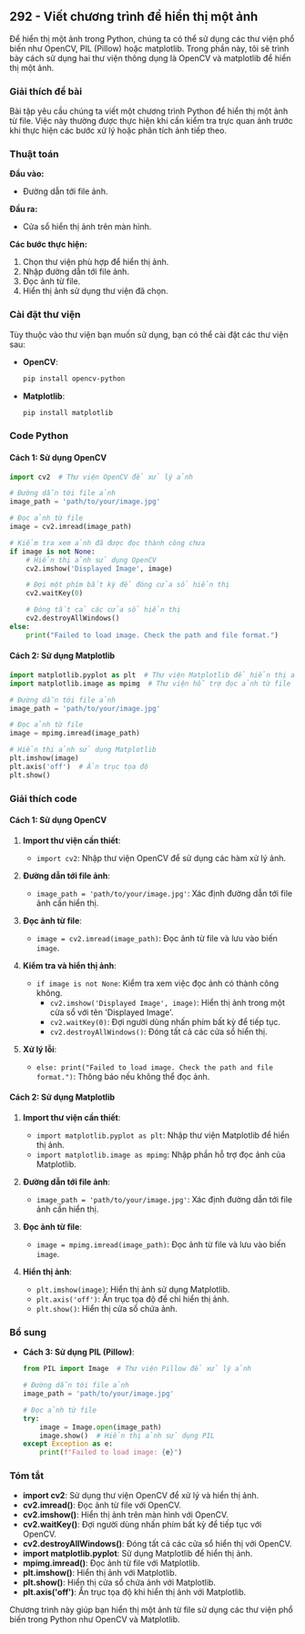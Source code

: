 ## 292 - Viết chương trình để hiển thị một ảnh

Để hiển thị một ảnh trong Python, chúng ta có thể sử dụng các thư viện phổ biến như OpenCV, PIL (Pillow) hoặc matplotlib. Trong phần này, tôi sẽ trình bày cách sử dụng hai thư viện thông dụng là OpenCV và matplotlib để hiển thị một ảnh.

### Giải thích đề bài

Bài tập yêu cầu chúng ta viết một chương trình Python để hiển thị một ảnh từ file. Việc này thường được thực hiện khi cần kiểm tra trực quan ảnh trước khi thực hiện các bước xử lý hoặc phân tích ảnh tiếp theo.

### Thuật toán

**Đầu vào:**
- Đường dẫn tới file ảnh.

**Đầu ra:**
- Cửa sổ hiển thị ảnh trên màn hình.

**Các bước thực hiện:**
1. Chọn thư viện phù hợp để hiển thị ảnh.
2. Nhập đường dẫn tới file ảnh.
3. Đọc ảnh từ file.
4. Hiển thị ảnh sử dụng thư viện đã chọn.

### Cài đặt thư viện

Tùy thuộc vào thư viện bạn muốn sử dụng, bạn có thể cài đặt các thư viện sau:

- **OpenCV**:
  ```bash
  pip install opencv-python
  ```
- **Matplotlib**:
  ```bash
  pip install matplotlib
  ```

### Code Python

#### Cách 1: Sử dụng OpenCV

```python
import cv2  # Thư viện OpenCV để xử lý ảnh

# Đường dẫn tới file ảnh
image_path = 'path/to/your/image.jpg'

# Đọc ảnh từ file
image = cv2.imread(image_path)

# Kiểm tra xem ảnh đã được đọc thành công chưa
if image is not None:
    # Hiển thị ảnh sử dụng OpenCV
    cv2.imshow('Displayed Image', image)

    # Đợi một phím bất kỳ để đóng cửa sổ hiển thị
    cv2.waitKey(0)

    # Đóng tất cả các cửa sổ hiển thị
    cv2.destroyAllWindows()
else:
    print("Failed to load image. Check the path and file format.")
```

#### Cách 2: Sử dụng Matplotlib

```python
import matplotlib.pyplot as plt  # Thư viện Matplotlib để hiển thị ảnh
import matplotlib.image as mpimg  # Thư viện hỗ trợ đọc ảnh từ file

# Đường dẫn tới file ảnh
image_path = 'path/to/your/image.jpg'

# Đọc ảnh từ file
image = mpimg.imread(image_path)

# Hiển thị ảnh sử dụng Matplotlib
plt.imshow(image)
plt.axis('off')  # Ẩn trục tọa độ
plt.show()
```

### Giải thích code

#### Cách 1: Sử dụng OpenCV

1. **Import thư viện cần thiết**:
   - `import cv2`: Nhập thư viện OpenCV để sử dụng các hàm xử lý ảnh.

2. **Đường dẫn tới file ảnh**:
   - `image_path = 'path/to/your/image.jpg'`: Xác định đường dẫn tới file ảnh cần hiển thị.

3. **Đọc ảnh từ file**:
   - `image = cv2.imread(image_path)`: Đọc ảnh từ file và lưu vào biến `image`.

4. **Kiểm tra và hiển thị ảnh**:
   - `if image is not None`: Kiểm tra xem việc đọc ảnh có thành công không.
     - `cv2.imshow('Displayed Image', image)`: Hiển thị ảnh trong một cửa sổ với tên 'Displayed Image'.
     - `cv2.waitKey(0)`: Đợi người dùng nhấn phím bất kỳ để tiếp tục.
     - `cv2.destroyAllWindows()`: Đóng tất cả các cửa sổ hiển thị.

5. **Xử lý lỗi**:
   - `else: print("Failed to load image. Check the path and file format.")`: Thông báo nếu không thể đọc ảnh.

#### Cách 2: Sử dụng Matplotlib

1. **Import thư viện cần thiết**:
   - `import matplotlib.pyplot as plt`: Nhập thư viện Matplotlib để hiển thị ảnh.
   - `import matplotlib.image as mpimg`: Nhập phần hỗ trợ đọc ảnh của Matplotlib.

2. **Đường dẫn tới file ảnh**:
   - `image_path = 'path/to/your/image.jpg'`: Xác định đường dẫn tới file ảnh cần hiển thị.

3. **Đọc ảnh từ file**:
   - `image = mpimg.imread(image_path)`: Đọc ảnh từ file và lưu vào biến `image`.

4. **Hiển thị ảnh**:
   - `plt.imshow(image)`: Hiển thị ảnh sử dụng Matplotlib.
   - `plt.axis('off')`: Ẩn trục tọa độ để chỉ hiển thị ảnh.
   - `plt.show()`: Hiển thị cửa sổ chứa ảnh.

### Bổ sung

- **Cách 3: Sử dụng PIL (Pillow)**:
  ```python
  from PIL import Image  # Thư viện Pillow để xử lý ảnh

  # Đường dẫn tới file ảnh
  image_path = 'path/to/your/image.jpg'

  # Đọc ảnh từ file
  try:
      image = Image.open(image_path)
      image.show()  # Hiển thị ảnh sử dụng PIL
  except Exception as e:
      print(f"Failed to load image: {e}")
  ```

### Tóm tắt

- **import cv2**: Sử dụng thư viện OpenCV để xử lý và hiển thị ảnh.
- **cv2.imread()**: Đọc ảnh từ file với OpenCV.
- **cv2.imshow()**: Hiển thị ảnh trên màn hình với OpenCV.
- **cv2.waitKey()**: Đợi người dùng nhấn phím bất kỳ để tiếp tục với OpenCV.
- **cv2.destroyAllWindows()**: Đóng tất cả các cửa sổ hiển thị với OpenCV.
- **import matplotlib.pyplot**: Sử dụng Matplotlib để hiển thị ảnh.
- **mpimg.imread()**: Đọc ảnh từ file với Matplotlib.
- **plt.imshow()**: Hiển thị ảnh với Matplotlib.
- **plt.show()**: Hiển thị cửa sổ chứa ảnh với Matplotlib.
- **plt.axis('off')**: Ẩn trục tọa độ khi hiển thị ảnh với Matplotlib.

Chương trình này giúp bạn hiển thị một ảnh từ file sử dụng các thư viện phổ biến trong Python như OpenCV và Matplotlib.